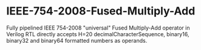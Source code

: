 # IEEE-754-2008-Fused-Multiply-Add
Fully pipelined IEEE 754-2008 "universal" Fused Multiply-Add operator in Verilog RTL directly accepts H=20 decimalCharacterSequence, binary16, binary32 and binary64 formatted numbers as operands.
